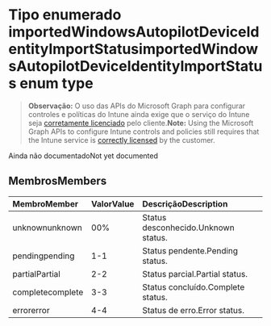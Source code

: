 # <a name="importedwindowsautopilotdeviceidentityimportstatus-enum-type"></a><span data-ttu-id="40613-101">Tipo enumerado importedWindowsAutopilotDeviceIdentityImportStatus</span><span class="sxs-lookup"><span data-stu-id="40613-101">importedWindowsAutopilotDeviceIdentityImportStatus enum type</span></span>

> <span data-ttu-id="40613-102">**Observação:** O uso das APIs do Microsoft Graph para configurar controles e políticas do Intune ainda exige que o serviço do Intune seja [corretamente licenciado](https://go.microsoft.com/fwlink/?linkid=839381) pelo cliente.</span><span class="sxs-lookup"><span data-stu-id="40613-102">**Note:** Using the Microsoft Graph APIs to configure Intune controls and policies still requires that the Intune service is [correctly licensed](https://go.microsoft.com/fwlink/?linkid=839381) by the customer.</span></span>

<span data-ttu-id="40613-103">Ainda não documentado</span><span class="sxs-lookup"><span data-stu-id="40613-103">Not yet documented</span></span>
## <a name="members"></a><span data-ttu-id="40613-104">Membros</span><span class="sxs-lookup"><span data-stu-id="40613-104">Members</span></span>
|<span data-ttu-id="40613-105">Membro</span><span class="sxs-lookup"><span data-stu-id="40613-105">Member</span></span>|<span data-ttu-id="40613-106">Valor</span><span class="sxs-lookup"><span data-stu-id="40613-106">Value</span></span>|<span data-ttu-id="40613-107">Descrição</span><span class="sxs-lookup"><span data-stu-id="40613-107">Description</span></span>|
|:---|:---|:---|
|<span data-ttu-id="40613-108">unknown</span><span class="sxs-lookup"><span data-stu-id="40613-108">unknown</span></span>|<span data-ttu-id="40613-109">0</span><span class="sxs-lookup"><span data-stu-id="40613-109">0%</span></span>|<span data-ttu-id="40613-110">Status desconhecido.</span><span class="sxs-lookup"><span data-stu-id="40613-110">Unknown status.</span></span>|
|<span data-ttu-id="40613-111">pending</span><span class="sxs-lookup"><span data-stu-id="40613-111">pending</span></span>|<span data-ttu-id="40613-112">1</span><span class="sxs-lookup"><span data-stu-id="40613-112">-1</span></span>|<span data-ttu-id="40613-113">Status pendente.</span><span class="sxs-lookup"><span data-stu-id="40613-113">Pending status.</span></span>|
|<span data-ttu-id="40613-114">partial</span><span class="sxs-lookup"><span data-stu-id="40613-114">Partial</span></span>|<span data-ttu-id="40613-115">2</span><span class="sxs-lookup"><span data-stu-id="40613-115">-2</span></span>|<span data-ttu-id="40613-116">Status parcial.</span><span class="sxs-lookup"><span data-stu-id="40613-116">Partial status.</span></span>|
|<span data-ttu-id="40613-117">complete</span><span class="sxs-lookup"><span data-stu-id="40613-117">complete</span></span>|<span data-ttu-id="40613-118">3</span><span class="sxs-lookup"><span data-stu-id="40613-118">-3</span></span>|<span data-ttu-id="40613-119">Status concluído.</span><span class="sxs-lookup"><span data-stu-id="40613-119">Complete status.</span></span>|
|<span data-ttu-id="40613-120">error</span><span class="sxs-lookup"><span data-stu-id="40613-120">error</span></span>|<span data-ttu-id="40613-121">4</span><span class="sxs-lookup"><span data-stu-id="40613-121">-4</span></span>|<span data-ttu-id="40613-122">Status de erro.</span><span class="sxs-lookup"><span data-stu-id="40613-122">Error status.</span></span>|








